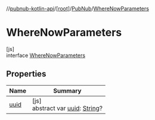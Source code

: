 //[pubnub-kotlin-api](../../../../index.md)/[[root]](../../index.md)/[PubNub](../index.md)/[WhereNowParameters](index.md)

# WhereNowParameters

[js]\
interface [WhereNowParameters](index.md)

## Properties

| Name | Summary |
|---|---|
| [uuid](uuid.md) | [js]<br>abstract var [uuid](uuid.md): [String](https://kotlinlang.org/api/latest/jvm/stdlib/kotlin/-string/index.html)? |
